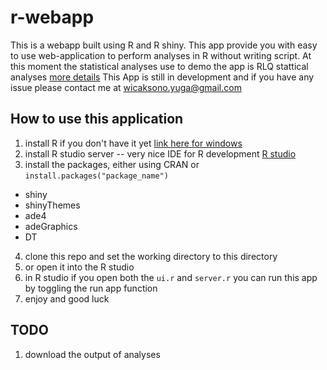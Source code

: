 # r-webapp
This is a webapp built using R and R shiny. This app provide you with easy to use web-application to perform analyses in R without writing script. At this moment the statistical analyses use to demo the app is RLQ stattical analyses [more details](https://www.researchgate.net/figure/Conceptual-overview-of-the-RLQ-analysis-RLQ-is-a-co-inertia-analysis-that-couples_fig3_283017300)
This App is still in development and if you have any issue please contact me at wicaksono.yuga@gmail.com

## How to use this application

1. install R if you don't have it yet [link here for windows](https://cran.r-project.org/bin/windows/base/)
2. install R studio server -- very nice IDE for R development [R studio](https://www.rstudio.com/products/rstudio/download/)
3. install the packages, either using CRAN or ```install.packages("package_name")```
  - shiny
  - shinyThemes
  - ade4
  - adeGraphics
  - DT
 4. clone this repo and set the working directory to this directory
 5. or open it into the R studio 
 6. in R studio if you open both the ```ui.r``` and ```server.r``` you can run this app by toggling the run app function
 7. enjoy and good luck 
 
 ## TODO
 
 1. download the output of analyses

